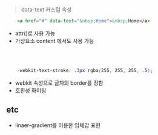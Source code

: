 
> data-text 커스텀 속성

```html
    <a href="#" data-text="&nbsp;Home">&nbsp;Home</a>
```

- attr()로 사용 가능
- 가상요소 content 에서도 사용 가능

<br><br>

```css
    -webkit-text-stroke: .3px rgba(255, 255, 255, .5);
```

- webkit 속성으로 글자의 border를 정함
- 호환성 화이팅

## etc

- linaer-gradient를 이용한 입체감 표현